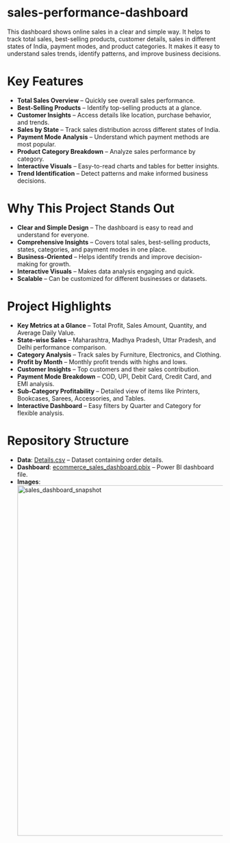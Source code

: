 # sales-performance-dashboard
This dashboard shows online sales in a clear and simple way. It helps to track total sales, best-selling products, customer details, sales in different states of India, payment modes, and product categories. It makes it easy to understand sales trends, identify patterns, and improve business decisions.

# Key Features
- **Total Sales Overview** – Quickly see overall sales performance.  
- **Best-Selling Products** – Identify top-selling products at a glance.  
- **Customer Insights** – Access details like location, purchase behavior, and trends.  
- **Sales by State** – Track sales distribution across different states of India.  
- **Payment Mode Analysis** – Understand which payment methods are most popular.  
- **Product Category Breakdown** – Analyze sales performance by category.  
- **Interactive Visuals** – Easy-to-read charts and tables for better insights.  
- **Trend Identification** – Detect patterns and make informed business decisions.  

# Why This Project Stands Out
- **Clear and Simple Design** – The dashboard is easy to read and understand for everyone.  
- **Comprehensive Insights** – Covers total sales, best-selling products, states, categories, and payment modes in one place.  
- **Business-Oriented** – Helps identify trends and improve decision-making for growth.  
- **Interactive Visuals** – Makes data analysis engaging and quick.  
- **Scalable** – Can be customized for different businesses or datasets.  

# Project Highlights
- **Key Metrics at a Glance** – Total Profit, Sales Amount, Quantity, and Average Daily Value.  
- **State-wise Sales** – Maharashtra, Madhya Pradesh, Uttar Pradesh, and Delhi performance comparison.  
- **Category Analysis** – Track sales by Furniture, Electronics, and Clothing.  
- **Profit by Month** – Monthly profit trends with highs and lows.  
- **Customer Insights** – Top customers and their sales contribution.  
- **Payment Mode Breakdown** – COD, UPI, Debit Card, Credit Card, and EMI analysis.  
- **Sub-Category Profitability** – Detailed view of items like Printers, Bookcases, Sarees, Accessories, and Tables.  
- **Interactive Dashboard** – Easy filters by Quarter and Category for flexible analysis.  

# Repository Structure
- **Data**: [Details.csv](https://github.com/Parul-Chavan/sales-performance-dashboard/blob/main/Details.csv) – Dataset containing order details.  
- **Dashboard**: [ecommerce_sales_dashboard.pbix](https://github.com/Parul-Chavan/sales-performance-dashboard/blob/main/sales-performance-dashboard.pbix) – Power BI dashboard file.  
- **Images**:  
  <img width="1454" height="816" alt="sales_dashboard_snapshot" src="https://github.com/user-attachments/assets/f775b7b5-9cc6-42f5-a098-4fae269b3b14" />

 

